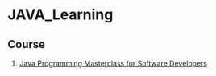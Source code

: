 # JAVA_Learning

## Course

1. [Java Programming Masterclass for Software Developers](https://www.udemy.com/course/java-the-complete-java-developer-course/)
